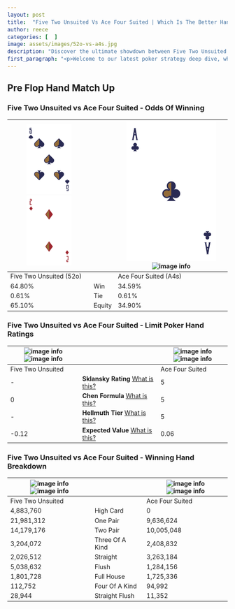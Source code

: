 ```yaml
---
layout: post
title:  "Five Two Unsuited Vs Ace Four Suited | Which Is The Better Hand In Poker? A Complete Guide"
author: reece
categories: [  ]
image: assets/images/52o-vs-a4s.jpg
description: "Discover the ultimate showdown between Five Two Unsuited and Ace Four Suited in poker! Uncover the odds, strategies, and scenarios where one hand triumphs over the other. Get ready to up your poker game with this thrilling analysis."
first_paragraph: "<p>Welcome to our latest poker strategy deep dive, where we're pitting two distinct hands against each other in a high-stakes showdown: Five Two Unsuited vs Ace Four Suited.</p><p>In the dynamic world of poker, every decision counts, and knowing which hand holds the upper hand is key to your success at the table.</p><p>In this article, we'll dissect these two hands, explore the scenarios where one dominates the other, and equip you with the knowledge to make strategic choices that can tip the odds in your favor.</p><p>Get ready to unravel the intriguing dynamics of these poker hands and elevate your game to new heights.</p>"
---
```




[comment]: # (sp0)

## Pre Flop Hand Match Up

<div class="table hand-ratings" markdown="1"> 



### Five Two Unsuited vs Ace Four Suited - Odds Of Winning


    
| ![image info](assets/images/hand1/5.png) ![image info](assets/images/hand1/2o.png) |  | ![image info](assets/images/hand2/A.png) ![image info](assets/images/hand2/4s.png) |
| -------- | -------- | -------- |
| Five Two Unsuited (52o) |  | Ace Four Suited (A4s) |
| 64.80% | Win | 34.59% |
| 0.61% | Tie | 0.61% |
| 65.10% | Equity | 34.90% |




[comment]: # (sp1)



### Five Two Unsuited vs Ace Four Suited - Limit Poker Hand Ratings


    
| ![image info](https://www.riverpairs.com/assets/images/hand1/5.png) ![image info](https://www.riverpairs.com/assets/images/hand1/2o.png) |  | ![image info](https://www.riverpairs.com/assets/images/hand2/A.png) ![image info](https://www.riverpairs.com/assets/images/hand2/4s.png) |
| -------- | -------- | -------- |
| Five Two Unsuited |  | Ace Four Suited |
| - | **Sklansky Rating** [What is this?](/sklansky-rating-explained) | 5 |
| 0 | **Chen Formula** [What is this?](/chen-formula-explained) | 5 |
| - | **Hellmuth Tier** [What is this?](/Hellmuth-tier-explained) | 5 |
| -0.12 | **Expected Value** [What is this?](/expected-value-explained) | 0.06 |




[comment]: # (sp2)



### Five Two Unsuited vs Ace Four Suited - Winning Hand Breakdown


    
| ![image info](https://www.riverpairs.com/assets/images/hand1/5.png) ![image info](https://www.riverpairs.com/assets/images/hand1/2o.png) |  | ![image info](https://www.riverpairs.com/assets/images/hand2/A.png) ![image info](https://www.riverpairs.com/assets/images/hand2/4s.png) |
| -------- | -------- | -------- |
| Five Two Unsuited |  | Ace Four Suited |
| 4,883,760 | High Card | 0 |
| 21,981,312 | One Pair | 9,636,624 |
| 14,179,176 | Two Pair | 10,005,048 |
| 3,204,072 | Three Of A Kind | 2,408,832 |
| 2,026,512 | Straight | 3,263,184 |
| 5,038,632 | Flush | 1,284,156 |
| 1,801,728 | Full House | 1,725,336 |
| 112,752 | Four Of A Kind | 94,992 |
| 28,944 | Straight Flush | 11,352 |




[comment]: # (sp3)



</div>

[comment]: # (sp4)



[comment]: # (sp5)

